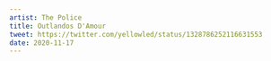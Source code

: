 ```yaml
---
artist: The Police
title: Outlandos D'Amour
tweet: https://twitter.com/yellowled/status/1328786252116631553
date: 2020-11-17
---
```


